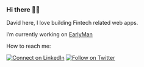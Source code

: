 ### Hi there 👋😸
David here, I love building Fintech related web apps.

I’m currently working on [EarlyMan](https://github.com/DCWhiteSnake/EarlyMan)

How to reach me:

[![Connect on LinkedIn](https://img.shields.io/badge/--linkedin?label=LinkedIn&logo=LinkedIn&style=social)](https://www.linkedin.com/in/david-okeke-chihurumnanya/)
[![Follow on Twitter](https://img.shields.io/badge/--twitter?label=Twitter&logo=Twitter&style=social)](https://twitter.com/dc_okeke)
